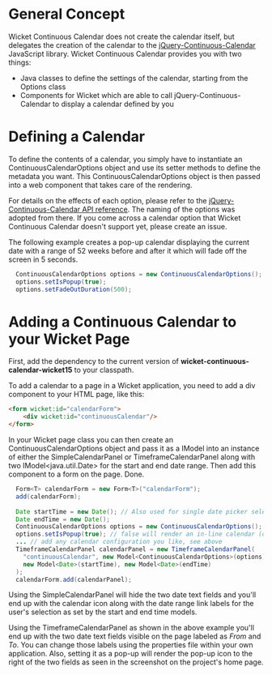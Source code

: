 

# General Concept #

Wicket Continuous Calendar does not create the calendar itself, but delegates the creation of the calendar to the <a href='http://reaktor.github.com/jquery-continuous-calendar'>jQuery-Continuous-Calendar</a> JavaScript library. Wicket Continuous Calendar provides you with two things:
  * Java classes to define the settings of the calendar, starting from the Options class
  * Components for Wicket which are able to call jQuery-Continuous-Calendar to display a calendar defined by you

# Defining a Calendar #

To define the contents of a calendar, you simply have to instantiate an ContinuousCalendarOptions object and use its setter methods to define the metadata you want. This ContinuousCalendarOptions object is then passed into a web component that takes care of the rendering.

For details on the effects of each option, please refer to the <a href='http://reaktor.github.com/jquery-continuous-calendar/#api_documentation'>jQuery-Continuous-Calendar API reference</a>. The naming of the options was adopted from there. If you come across a calendar option that Wicket Continuous Calendar doesn't support yet, please create an issue.

The following example creates a pop-up calendar displaying the current date with a range of 52 weeks before and after it which will fade off the screen in 5 seconds.

```java
  ContinuousCalendarOptions options = new ContinuousCalendarOptions();
  options.setIsPopup(true);
  options.setFadeOutDuration(500);
```

# Adding a Continuous Calendar to your Wicket Page #
First, add the dependency to the current version of **wicket-continuous-calendar-wicket15** to your classpath.

To add a calendar to a page in a Wicket application, you need to add a div component to your HTML page, like this:
```html
<form wicket:id="calendarForm">
    <div wicket:id="continuousCalendar"/>
</form>
```

In your Wicket page class you can then create an ContinuousCalendarOptions object and pass it as a IModel into an instance of either the SimpleCalendarPanel or TimeframeCalendarPanel along with two IModel<java.util.Date> for the start and end date range. Then add this component to a form on the page. Done.
```java
  Form<T> calendarForm = new Form<T>("calendarForm");
  add(calendarForm);
  
  Date startTime = new Date(); // Also used for single date picker selection
  Date endTime = new Date();
  ContinuousCalendarOptions options = new ContinuousCalendarOptions();
  options.setIsPopup(true); // false will render an in-line calendar (default option)
  ... // add any calendar configuration you like, see above
  TimeframeCalendarPanel calendarPanel = new TimeframeCalendarPanel(
    "continuousCalendar", new Model<ContinuousCalendarOptions>(options),
    new Model<Date>(startTime), new Model<Date>(endTime)
  );
  calendarForm.add(calendarPanel);
```

Using the SimpleCalendarPanel will hide the two date text fields and you'll end up with the calendar icon along with the date range link labels for the user's selection as set by the start and end time models.

Using the TimeframeCalendarPanel as shown in the above example you'll end up with the two date text fields visible on the page labeled as _From_ and _To_. You can change those labels using the properties file within your own application. Also, setting it as a pop-up will render the pop-up icon to the right of the two fields as seen in the screenshot on the project's home page.
